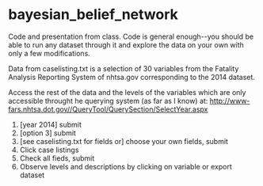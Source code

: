 # bayesian_belief_network
Code and presentation from class. Code is general enough--you should be able to run any dataset through it and explore the data on your own with only a few modifications.

Data from caselisting.txt is a selection of 30 variables from the Fatality Analysis Reporting System of nhtsa.gov corresponding to the 2014 dataset.

Access the rest of the data and the levels of the variables which are only accessible throught he querying system (as far as I know) at:
http://www-fars.nhtsa.dot.gov//QueryTool/QuerySection/SelectYear.aspx

1. [year 2014] submit
2. [option 3] submit
3. [see caselisting.txt for fields or] choose your own fields, submit
4. Click case listings
5. Check all fieds, submit
6. Observe levels and descriptions by clicking on variable or export dataset
